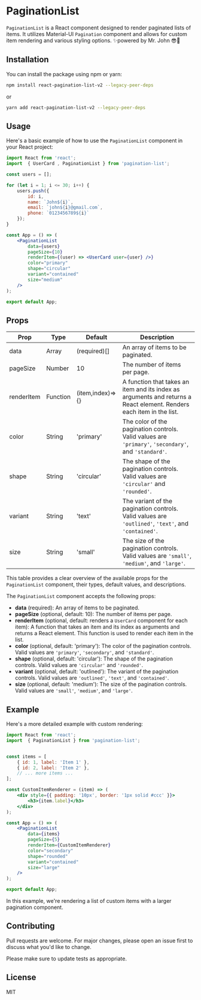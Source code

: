 # PaginationList

`PaginationList` is a React component designed to render paginated lists of items. It utilizes Material-UI `Pagination` component and allows for custom item rendering and various styling options. ✨powered by Mr. John 😎🤘

## Installation

You can install the package using npm or yarn:

```bash
npm install react-pagination-list-v2 --legacy-peer-deps
```

or

```bash
yarn add react-pagination-list-v2 --legacy-peer-deps
```

## Usage

Here's a basic example of how to use the `PaginationList` component in your React project:

```jsx
import React from 'react';
import  { UserCard , PaginationList } from 'pagination-list';

const users = [];

for (let i = 1; i <= 30; i++) {
    users.push({
        id: i,
        name: `John${i}`,
        email: `john${i}@gmail.com`,
        phone: `0123456789${i}`
    });
}

const App = () => (
    <PaginationList
        data={users}
        pageSize={10}
        renderItem={(user) => <UserCard user={user} />}
        color="primary"
        shape="circular"
        variant="contained"
        size="medium"
    />
);

export default App;
```

## Props

| **Prop**         | **Type**                      | **Default**                    | **Description**                                                                                               |
|------------------|-------------------------------|--------------------------------|---------------------------------------------------------------------------------------------------------------|
| data             | Array                         | (required)[]                   | An array of items to be paginated.                                                                             |
| pageSize         | Number                        | 10                             | The number of items per page.                                                                                 |
| renderItem       | Function                      | (item,index)=>{<CustomItem />} | A function that takes an item and its index as arguments and returns a React element. Renders each item in the list. |
| color            | String                        | 'primary'                      | The color of the pagination controls. Valid values are `'primary'`, `'secondary'`, and `'standard'`.             |
| shape            | String                        | 'circular'                     | The shape of the pagination controls. Valid values are `'circular'` and `'rounded'`.                              |
| variant          | String                        | 'text'                         | The variant of the pagination controls. Valid values are `'outlined'`, `'text'`, and `'contained'`.              |
| size             | String                        | 'small'                        | The size of the pagination controls. Valid values are `'small'`, `'medium'`, and `'large'`.                    |

This table provides a clear overview of the available props for the `PaginationList` component, their types, default values, and descriptions.

The `PaginationList` component accepts the following props:

- **data** (required): An array of items to be paginated.
- **pageSize** (optional, default: 10): The number of items per page.
- **renderItem** (optional, default: renders a `UserCard` component for each item): A function that takes an item and its index as arguments and returns a React element. This function is used to render each item in the list.
- **color** (optional, default: 'primary'): The color of the pagination controls. Valid values are `'primary'`, `'secondary'`, and `'standard'`.
- **shape** (optional, default: 'circular'): The shape of the pagination controls. Valid values are `'circular'` and `'rounded'`.
- **variant** (optional, default: 'outlined'): The variant of the pagination controls. Valid values are `'outlined'`, `'text'`, and `'contained'`.
- **size** (optional, default: 'medium'): The size of the pagination controls. Valid values are `'small'`, `'medium'`, and `'large'`.

## Example

Here's a more detailed example with custom rendering:

```jsx
import React from 'react';
import  { PaginationList } from 'pagination-list';


const items = [
    { id: 1, label: 'Item 1' },
    { id: 2, label: 'Item 2' },
    // ... more items ...
];

const CustomItemRenderer = (item) => (
    <div style={{ padding: '10px', border: '1px solid #ccc' }}>
        <h3>{item.label}</h3>
    </div>
);

const App = () => (
    <PaginationList
        data={items}
        pageSize={5}
        renderItem={CustomItemRenderer}
        color="secondary"
        shape="rounded"
        variant="contained"
        size="large"
    />
);

export default App;
```

In this example, we're rendering a list of custom items with a larger pagination component.

## Contributing

Pull requests are welcome. For major changes, please open an issue first to discuss what you'd like to change.

Please make sure to update tests as appropriate.

## License

MIT
```